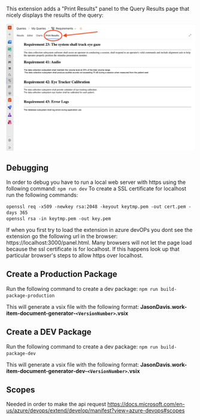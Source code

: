 This extension adds a "Print Results" panel to the Query Results page that nicely displays the results of the query:

![screenshot](public/screenshot1.png)

## Debugging
In order to debug you have to run a local web server with https using the following command:
`npm run dev`
To create a SSL certificate for localhost run the following commands:
```
openssl req -x509 -newkey rsa:2048 -keyout keytmp.pem -out cert.pem -days 365
openssl rsa -in keytmp.pem -out key.pem       
```

If when you first try to load the extension in azure devOPs you dont see the extension go the following url in the browser: https://localhost:3000/panel.html. Many browsers will not let the page load because the ssl certificate is for localhost. If this happens look up that particular browser's steps to allow https over localhost. 
 
## Create a Production Package
Run the following command to create a dev package:
`npm run build-package-production`

This will generate a vsix file with the following format: __JasonDavis.work-item-document-generator-`<VersionNumber>`.vsix__

## Create a DEV Package
Run the following command to create a dev package:
`npm run build-package-dev`

This will generate a vsix file with the following format: __JasonDavis.work-item-document-generator-dev-`<VersionNumber>`.vsix__

## Scopes
Needed in order to make the api request
https://docs.microsoft.com/en-us/azure/devops/extend/develop/manifest?view=azure-devops#scopes

